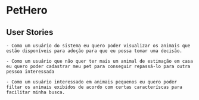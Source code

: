# PetHero

## User Stories

    - Como um usuário do sistema eu quero poder visualizar os animais que estão disponíveis para adoção para que eu possa tomar uma decisão.

    - Como um usuário que não quer ter mais um animal de estimação em casa eu quero poder cadastrar meu pet para conseguir repassá-lo para outra pessoa interessada

    - Como um usuário interessado em animais pequenos eu quero poder filtar os animais exibidos de acordo com certas caracteríscas para facilitar minha busca.